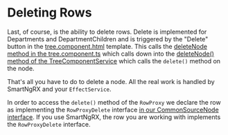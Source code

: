 # Deleting Rows

Last, of course, is the ability to delete rows. Delete is implemented for Departments and DepartmentChildren and is triggered by the "Delete" button in the [tree.component.html](https://github.com/DaveMBush/SmartNgRX/blob/main/apps/demo-ngrx-classic/src/app/shared/components/tree/tree.component.html#L127-L134) template. This calls the [deleteNode method in the tree.component.ts](https://github.com/DaveMBush/SmartNgRX/blob/main/apps/demo-ngrx-classic/src/app/shared/components/tree/tree.component.ts#L127-L129) which calls down into the [deleteNode() method of the TreeComponentService](https://github.com/DaveMBush/SmartNgRX/blob/main/apps/demo-ngrx-classic/src/app/shared/components/tree/tree-component.service.ts#L129-L134) which calls the `delete()` method on the node.

That's all you have to do to delete a node. All the real work is handled by SmartNgRX and your `EffectService`.

In order to access the `delete()` method of the `RowProxy` we declare the row as implementing the `RowProxyDelete` interface [in our CommonSourceNode interface](https://github.com/DaveMBush/SmartNgRX/blob/main/apps/demo-ngrx-classic/src/app/shared/components/tree/common-source-node.interface.ts). If you use SmartNgRX, the row you are working with implements the `RowProxyDelete` interface.
